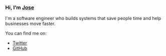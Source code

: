 ### Hi, I’m [Jose](https://x.com/jlondonobo)

I'm a software engineer who builds systems that save people time and help businesses move faster.

You can find me on:
- [Twitter](https://twitter.com/jlondonobo)
- [GitHub](https://github.com/jlondonobo)
